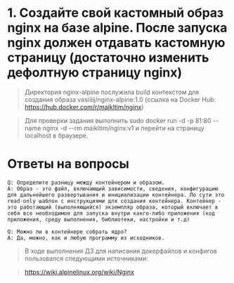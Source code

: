 # 1. Создайте свой кастомный образ nginx на базе alpine. После запуска nginx должен отдавать кастомную страницу (достаточно изменить дефолтную страницу nginx) 

> Директория nginx-alpine послужила build контекстом для создания образа vasiilij/nginx-alpine:1.0
>  (ссылка на Docker Hub: https://hub.docker.com/r/maikltim/nginx)

> Для проверки задания выполнить sudo docker run -d -p 81:80 --name nginx -d --rm maikltim/nginx:v1 и перейти на страницу localhost в браузере. 

# Ответы на вопросы

```
Q: Определите разницу между контейнером и образом.
A: Образ - это файл, включающий зависимости, сведения, конфигурацию для дальнейшего развертывания и инициализации контейнера. По сути это read-only шаблон с инструкциями для создания контейнера. Контейнер - это работающий (выполняющийся) экземпляр образа, который включает в себя все необходимое для запуска внутри какго-либо приложения (код приложения, среду выполнения, библиотеки, настройки и т.д)

Q: Можно ли в контейнере собрать ядро?
A: Да, можно, как и любую программу из исходников.
```

> В ходе выполнения ДЗ для написания докерфайлов и конфигов пользовался следующими источниками:

> https://wiki.alpinelinux.org/wiki/Nginx
